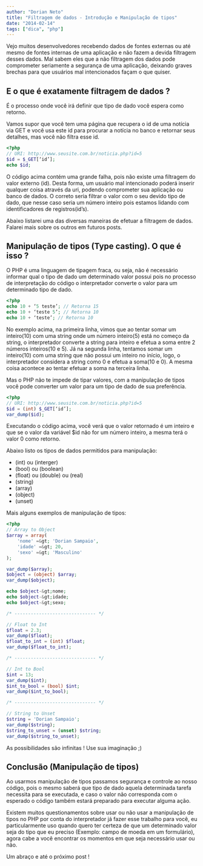 ```yaml
---
author: "Dorian Neto"
title: "Filtragem de dados - Introdução e Manipulação de tipos"
date: "2014-02-14"
tags: ["dica", "php"]
---
```


Vejo muitos desenvolvedores recebendo dados de fontes externas ou até mesmo de fontes internas de uma aplicação e não fazem a devida filtragem desses dados. Mal sabem eles que a não filtragem dos dados pode comprometer seriamente a segurança de uma aplicação, deixando graves brechas para que usuários mal intencionados façam o que quiser.

## E o que é exatamente filtragem de dados ?
É o processo onde você irá definir que tipo de dado você espera como retorno.

Vamos supor que você tem uma página que recupera o id de uma notícia via GET e você usa este id para procurar a notícia no banco e retornar seus detalhes, mas você não filtra esse id.

```php
<?php
// URI: http://www.seusite.com.br/noticia.php?id=5
$id = $_GET[‘id’];
echo $id;
```

O código acima contém uma grande falha, pois não existe uma filtragem do valor externo (id). Desta forma, um usuário mal intencionado poderá inserir qualquer coisa através da uri, podendo comprometer sua aplicação ou banco de dados.
O correto seria filtrar o valor com o seu devido tipo de dado, que nesse caso seria um número inteiro pois estamos lidando com identificadores de registros(id’s).

Abaixo listarei uma das diversas maneiras de efetuar a filtragem de dados. Falarei mais sobre os outros em futuros posts.

## Manipulação de tipos (Type casting). O que é isso ?
O PHP é uma linguagem de tipagem fraca, ou seja, não é necessário informar qual o tipo de dado um determinado valor possui pois no processo de interpretação do código o interpretador converte o valor para um determinado tipo de dado.

```php
<?php
echo 10 + ‘5 teste’; // Retorna 15
echo 10 + ‘teste 5’; // Retorna 10
echo 10 + ‘teste’; // Retorna 10
```

No exemplo acima, na primeira linha, vimos que ao tentar somar um inteiro(10) com uma string onde um número inteiro(5) está no começo da string, o interpretador converte a string para inteiro e efetua a soma entre 2 números inteiros(10 e 5). Já na segunda linha, tentamos somar um inteiro(10) com uma string que não possui um inteiro no início, logo, o interpretador considera a string como 0 e efetua a soma(10 e 0). A mesma coisa acontece ao tentar efetuar a soma na terceira linha.

Mas o PHP não te impede de tipar valores, com a manipulação de tipos você pode converter um valor para um tipo de dado de sua preferência.

```php
<?php
// URI: http://www.seusite.com.br/noticia.php?id=5
$id = (int) $_GET[‘id’];
var_dump($id);
```

Executando o código acima, você verá que o valor retornado é um inteiro e que se o valor da variável $id não for um número inteiro, a mesma terá o valor 0 como retorno.

Abaixo listo os tipos de dados permitidos para manipulação:
- (int) ou (interger)
- (bool) ou (boolean)
- (float) ou (double) ou (real)
- (string)
- (array)
- (object)
- (unset)

Mais alguns exemplos de manipulação de tipos:

```php
<?php
// Array to Object
$array = array(
	'nome' =&gt; 'Dorian Sampaio',
	'idade' =&gt; 20,
	'sexo' =&gt; 'Masculino'
);

var_dump($array);
$object = (object) $array;
var_dump($object);

echo $object-&gt;nome;
echo $object-&gt;idade;
echo $object-&gt;sexo;

/* ------------------------------ */

// Float to Int
$float = 2.3;
var_dump($float);
$float_to_int = (int) $float;
var_dump($float_to_int);

/* ------------------------------ */

// Int to Bool
$int = 13;
var_dump($int);
$int_to_bool = (bool) $int;
var_dump($int_to_bool);

/* ------------------------------ */

// String to Unset
$string = 'Dorian Sampaio';
var_dump($string);
$string_to_unset = (unset) $string;
var_dump($string_to_unset);
```

As possibilidades são infinitas ! Use sua imaginação ;)

## Conclusão (Manipulação de tipos)
Ao usarmos manipulação de tipos passamos segurança e controle ao nosso código, pois o mesmo saberá que tipo de dado aquela determinada tarefa necessita para se executada, e caso o valor não corresponda com o esperado o código também estará preparado para executar alguma ação.

Existem muitos questionamentos sobre usar ou não usar a manipulação de tipos no PHP por conta do interpretador já fazer esse trabalho para você, eu particularmente uso quando quero ter certeza de que um determinado valor seja do tipo que eu preciso (Exemplo: campo de moeda em um formulário), agora cabe a você encontrar os momentos em que seja necessário usar ou não.

Um abraço e até o próximo post !
